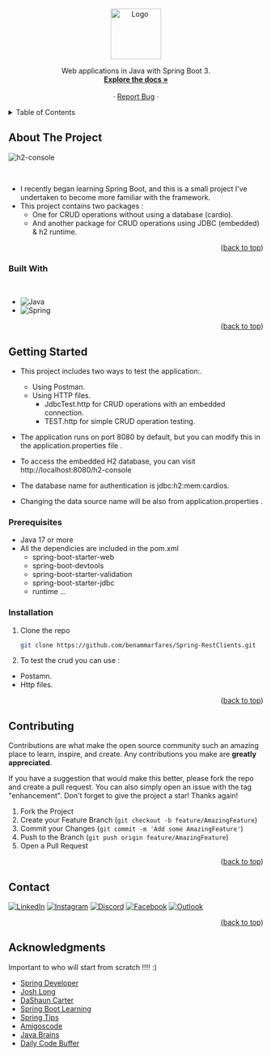 
<a  align="center" name="readme-top"></a>

<!-- PROJECT LOGO -->
<br />
<div align="center">
    <img src="https://img.shields.io/badge/spring-%236DB33F.svg?style=for-the-badge&logo=spring&logoColor=white" alt="Logo" width="100" height="100">


  <p align="center">
     Web applications in Java with Spring Boot 3.
    <br />
    <a href="https://github.com/benammarfares/Spring-RestClients"><strong>Explore the docs »</strong></a>
    <br />
    <br />
    ·
    <a href="https://github.com/benammarfares/Spring-RestClients/issues/new?labels=bug&template=bug-report---.md">Report Bug</a>
    ·
  </p>
</div>



<!-- TABLE OF CONTENTS -->
<details>
  <summary>Table of Contents</summary>
  <ol>
    <li>
      <a href="#about-the-project">About The Project</a>
      <ul>
        <li><a href="#built-with">Built With</a></li>
      </ul>
    </li>
    <li>
      <a href="#getting-started">Getting Started</a>
      <ul>
        <li><a href="#prerequisites">Prerequisites</a></li>
        <li><a href="#installation">Installation</a></li>
      </ul>
    </li>
    <li><a href="#contributing">Contributing</a></li>
    <li><a href="#contact">Contact</a></li>
    <li><a href="#acknowledgments">Acknowledgments</a></li>
  </ol>
</details>



<!-- ABOUT THE PROJECT -->
## About The Project
![h2-console](https://github.com/benammarfares/Unlifted-Curse_2D-SDL-Game/assets/99650831/dc68b103-ec85-4e9d-a6a5-ee2cf10f0ad0)

<br>

* I recently began learning Spring Boot, and this is a small project I've undertaken to become more familiar with the framework.<br>
* This project contains two packages :<br> 
  * One for CRUD operations without using a database (cardio).<br>
  * And another package for CRUD operations using JDBC (embedded) & h2 runtime.<br>

    
<p align="right">(<a href="#readme-top">back to top</a>)</p>



### Built With
<br>

* ![Java](https://img.shields.io/badge/java-%23ED8B00.svg?style=for-the-badge&logo=openjdk&logoColor=white)
* ![Spring](https://img.shields.io/badge/spring-%236DB33F.svg?style=for-the-badge&logo=spring&logoColor=white)

<p align="right">(<a href="#readme-top">back to top</a>)</p>



<!-- GETTING STARTED -->
## Getting Started

* This project includes two ways to test the application:.<br>
   * Using Postman.<br>
   * Using HTTP files.<br>
     * JdbcTest.http for CRUD operations with an embedded connection.<br>
     * TEST.http for simple CRUD operation testing.<br>
   
* The application runs on port 8080 by default, but you can modify this in the application.properties file .<br>
 * To access the embedded H2 database, you can visit http://localhost:8080/h2-console<br>
 * The database name for authentication is jdbc:h2:mem:cardios.<br>
 * Changing the data source name will be also from application.properties .<br>
 


### Prerequisites

* Java 17 or more
* All the dependicies are included in the pom.xml
    * spring-boot-starter-web
    * spring-boot-devtools
    * spring-boot-starter-validation
    * spring-boot-starter-jdbc
    * runtime ...

### Installation

1. Clone the repo
   ```sh
   git clone https://github.com/benammarfares/Spring-RestClients.git
   ```
2. To test the crud you can use :
  * Postamn.
  * Http files.

   
<p align="right">(<a href="#readme-top">back to top</a>)</p>


<!-- CONTRIBUTING -->
## Contributing

Contributions are what make the open source community such an amazing place to learn, inspire, and create. Any contributions you make are **greatly appreciated**.

If you have a suggestion that would make this better, please fork the repo and create a pull request. You can also simply open an issue with the tag "enhancement".
Don't forget to give the project a star! Thanks again!

1. Fork the Project
2. Create your Feature Branch (`git checkout -b feature/AmazingFeature`)
3. Commit your Changes (`git commit -m 'Add some AmazingFeature'`)
4. Push to the Branch (`git push origin feature/AmazingFeature`)
5. Open a Pull Request

<p align="right">(<a href="#readme-top">back to top</a>)</p>


<!-- CONTACT -->
## Contact

 <a href="https://www.linkedin.com/in/fares-ben-ammar-14b8b3226/">
                <img alt="LinkedIn" title="Discord" src="https://img.shields.io/badge/linkedin-%230077B5.svg?style=for-the-badge&logo=linkedin&logoColor=white"/></a> 
    <a href="https://www.instagram.com/fares.ben.ammar/?hl=fr">
                <img alt="Instagram" title="Instagram" src="https://img.shields.io/badge/Instagram-%23E4405F.svg?style=for-the-badge&logo=Instagram&logoColor=white"/></a>
        <a href="https://discord.gg/farou1747">
                    <img alt="Discord" title="Discord" src="https://img.shields.io/badge/Discord-%235865F2.svg?style=for-the-badge&logo=discord&logoColor=white"/></a> 
            <a href="https://facebook.com/https://www.facebook.com/faroutiti.benammar/">
                    <img alt="Facebook" title="Facebook" src="https://img.shields.io/badge/Facebook-%231877F2.svg?style=for-the-badge&logo=Facebook&logoColor=white"/></a> 
    <a href="mailto:benammar.Fares@esprit.tn">
    <img alt="Outlook" title="Outlook" src="https://img.shields.io/badge/Microsoft_Outlook-0078D4?style=for-the-badge&logo=microsoft-outlook&logoColor=white"/>



<p align="right">(<a href="#readme-top">back to top</a>)</p>



<!-- ACKNOWLEDGMENTS -->
## Acknowledgments

Important to who will start from scratch !!!! :)

- [Spring Developer](https://www.youtube.com/@SpringSourceDev)
- [Josh Long](https://www.youtube.com/@coffeesoftware)
- [DaShaun Carter](https://www.youtube.com/@dashaun)
- [Spring Boot Learning](https://www.youtube.com/@SpringBootLearning)
- [Spring Tips](https://www.youtube.com/playlist?list=PLgGXSWYM2FpPw8rV0tZoMiJYSCiLhPnOc)
- [Amigoscode](https://www.youtube.com/@amigoscode)
- [Java Brains](https://www.youtube.com/c/JavaBrainsChannel)
- [Daily Code Buffer](https://www.youtube.com/@DailyCodeBuffer)




